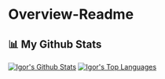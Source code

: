 # Overview-Readme
<h2>📊 My Github Stats</h2>

<a href="https://github.com/IgorTrifunovic/github-readme-stats"><img alt="Igor's Github Stats" src="https://github-readme-stats.vercel.app/api?username=IgorTrifunovic&show_icons=true&count_private=true&theme=react&hide_border=true&bg_color=0D1117" /></a>
<a href="https://github.com/IgorTrifunovic/github-readme-stats"><img alt="Igor's Top Languages" src="https://github-readme-stats.vercel.app/api/top-langs/?username=IgorTrifunovic&langs_count=8&count_private=true&layout=compact&theme=react&hide_border=true&bg_color=0D1117" /></a>
